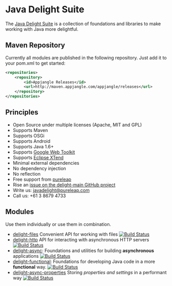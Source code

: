# Java Delight Suite

The [Java Delight Suite](http://javadelight.org) is a collection of foundations and libraries to make working with Java more delightful.

## Maven Repository

Currently all modules are published in the following repository. Just add it to your pom.xml to get started:

```xml
<repositories>
	<repository>
		<id>Appjangle Releases</id>
		<url>http://maven.appjangle.com/appjangle/releases</url>
	</repository>
</repositories>
```

## Principles

- Open Source under multiple licenses (Apache, MIT and GPL)
- Supports Maven
- Supports OSGi
- Supports Android
- Supports Java 1.6+
- Supports [Google Web Toolkit](http://www.gwtproject.org/)
- Supports [Eclipse XTend](https://eclipse.org/xtend/)
- Minimal external dependencies
- No dependency injection
- No reflection
- Free support from [pureleap](http://pureleap.com)
 - Rise an [issue on the delight-main GitHub project](https://github.com/javadelight/delight-main/issues)
 - Write us: javadelight@pureleap.com
 - Call us: +61 3 8679 4733

## Modules

Use them individually or use them in combination.

- [delight-files](https://github.com/javadelight/delight-files#delight-files) Convenient API for working with files [![Build Status](https://travis-ci.org/javadelight/delight-files.svg?branch=master)](https://travis-ci.org/javadelight/delight-files)
- [delight-http](https://github.com/javadelight/delight-http#delight-http) API for interacting with asynchronous HTTP servers [![Build Status](https://travis-ci.org/javadelight/delight-http.svg?branch=master)](https://travis-ci.org/javadelight/delight-http)
- [delight-async](https://github.com/javadelight/delight-async#delight-async): Foundations and utilities for building **asynchronous** applications [![Build Status](https://travis-ci.org/javadelight/delight-async.svg?branch=master)](https://travis-ci.org/javadelight/delight-async)
- [delight-functional](https://github.com/javadelight/delight-functional#delight-functional): Foundations for developing Java code in a more **functional** way. [![Build Status](https://travis-ci.org/javadelight/delight-functional.svg?branch=master)](https://travis-ci.org/javadelight/delight-functional)
- [delight-async-properties](https://github.com/javadelight/delight-async-properties#delight-async-properties) Storing *properties and settings* in a performant way [![Build Status](https://travis-ci.org/javadelight/delight-async-properties.svg)](https://travis-ci.org/javadelight/delight-async-properties)


